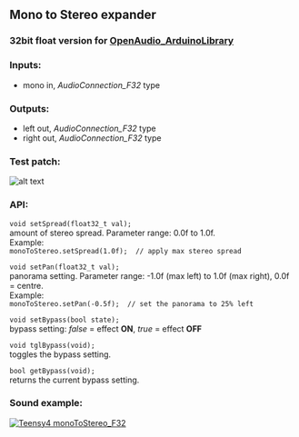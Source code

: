## Mono to Stereo expander  
### 32bit float version for [OpenAudio_ArduinoLibrary](https://github.com/chipaudette/OpenAudio_ArduinoLibrary "OpenAudio_ArduinoLibrary")  

### Inputs:  
* mono in,  _AudioConnection_F32_ type  

### Outputs:
* left out, _AudioConnection_F32_ type 
* right out, _AudioConnection_F32_ type  

### Test patch:  
![alt text][pic1]  

### API:  

```void setSpread(float32_t val);```  
amount of stereo spread. Parameter range: 0.0f to 1.0f.  
Example:  
```monoToStereo.setSpread(1.0f);  // apply max stereo spread ```  

```void setPan(float32_t val);```  
panorama setting. Parameter range: -1.0f (max left) to 1.0f (max right), 0.0f = centre.  
Example:  
```monoToStereo.setPan(-0.5f);  // set the panorama to 25% left ```  

```void setBypass(bool state);```  
bypass setting: _false_ = effect **ON**, _true_ = effect **OFF**   

```void tglBypass(void);```  
toggles the bypass setting.   

```bool getBypass(void);```  
returns the current bypass setting.  

### Sound example:  

[![Teensy4 monoToStereo_F32](http://img.youtube.com/vi/y2SUNxpsVs0/0.jpg)](http://www.youtube.com/watch?v=y2SUNxpsVs0)



[pic1]: monoToStereo_F32_testPatch.png "Test patch"